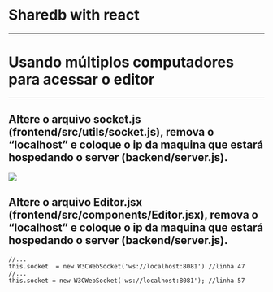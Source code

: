 # Sharedb with react

----------
# Usando múltiplos computadores para acessar o editor
----------
## Altere o arquivo socket.js (frontend/src/utils/socket.js), remova o “localhost” e coloque o ip da maquina que estará hospedando o server (backend/server.js). 
![](https://paper-attachments.dropbox.com/s_8EEACA02764B226EC71E0B18F79A3B1B8CB9CF079A23249F8AB61A2E8EE8F074_1557171248216_socket.js.png)

## Altere o arquivo Editor.jsx (frontend/src/components/Editor.jsx), remova o “localhost” e coloque o ip da maquina que estará hospedando o server (backend/server.js).
    //...
    this.socket  = new W3CWebSocket('ws://localhost:8081') //linha 47
    //...
    this.socket = new W3CWebSocket('ws://localhost:8081'); //linha 57

